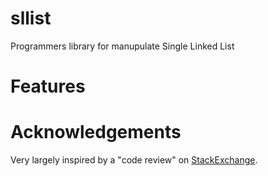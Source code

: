 # sllist
Programmers library for manupulate Single Linked List

<h1>Features</h1>

<h1>Acknowledgements</h1>
Very largely inspired by a "code review" on <a href="https://codereview.stackexchange.com/questions/26732/singly-linked-list-library">StackExchange</a>.

